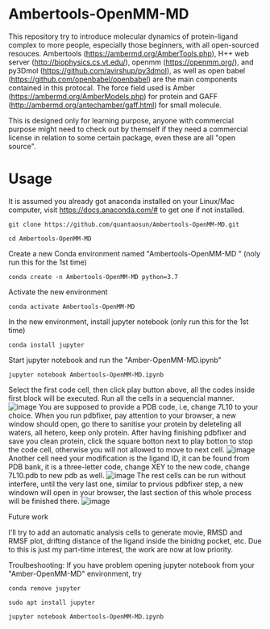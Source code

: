 # Ambertools-OpenMM-MD
This repository try to introduce molecular dynamics of protein-ligand complex to more people, especially those beginners, with all open-sourced resouces.
Ambertools (https://ambermd.org/AmberTools.php), H++ web server (http://biophysics.cs.vt.edu/), openmm (https://openmm.org/), and py3Dmol (https://github.com/avirshup/py3dmol), as well as open babel (https://github.com/openbabel/openbabel) are the main components contained in this protocal. The force field used is Amber (https://ambermd.org/AmberModels.php) for protein and GAFF (http://ambermd.org/antechamber/gaff.html) for small molecule.

This is designed only for learning purpose, anyone with commercial purpose might need to check out by themself if they need a commercial license in relation to some certain package, even these are all "open source".
 

# Usage
It is assumed you already got anaconda installed on your Linux/Mac computer, visit https://docs.anaconda.com/# to get one if not installed.
```
git clone https://github.com/quantaosun/Ambertools-OpenMM-MD.git
```
```
cd Ambertools-OpenMM-MD
```
Create a new Conda environment named "Ambertools-OpenMM-MD " (noly run this for the 1st time)
```
conda create -n Ambertools-OpenMM-MD python=3.7 
```
Activate the new environment 
```
conda activate Ambertools-OpenMM-MD
```
In the new environment, install jupyter notebook (only run this for the 1st time)
```
conda install jupyter
```
Start jupyter notebook and run the "Amber-OpenMM-MD.ipynb"
```
jupyter notebook Ambertools-OpenMM-MD.ipynb
```
Select the first code cell, then click play button above, all the codes inside first block will be executed. Run all the cells in a sequencial manner.
![image](https://user-images.githubusercontent.com/75652473/146891584-fc35c91a-262e-4edb-834e-aa253ca7c236.png)
You are supposed to provide a PDB code, i.e, change 7L10 to your choice. When you run pdbfixer, pay attention to your browser, a new window should open, go there to
sanitise your protein by deleteling all waters, all hetero, keep only protein. After having finishing pdbfixer and save you clean protein, click the square botton next to play botton to stop the code cell, otherwise you will not allowed to move to next cell.
![image](https://user-images.githubusercontent.com/75652473/146885334-f549740d-8c72-46d4-8a52-e2c4d0dbd9d1.png)
Another cell need your modification is the ligand ID, it can be found from PDB bank, it is a three-letter code, change XEY to the new code, change 7L10.pdb to new pdb as well.
![image](https://user-images.githubusercontent.com/75652473/146888441-6c6bdd0b-69af-4431-a5b6-4346b4ceb566.png)
The rest cells can be run without interfere, until the very last one, similar to prvious pdbfixer step, a new windown will open in your browser, the last section of this whole process will be finished there.
![image](https://user-images.githubusercontent.com/75652473/146885748-2aeefba8-9a9a-401a-992b-e17590bf8f1d.png)

Future work

I'll try to add an automatic analysis cells to generate movie, RMSD and RMSF plot, drifting distance of the ligand inside the binidng pocket, etc. Due to this is just my part-time interest, the work are now at low priority. 

Troulbeshooting:
If you have problem opening jupyter notebook from your "Amber-OpenMM-MD" environment, try 
```
conda remove jupyter
```
```
sudo apt install jupyter
```
```
jupyter notebook Ambertools-OpenMM-MD.ipynb
```
